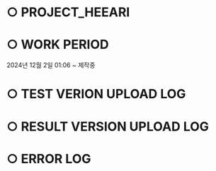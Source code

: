 # ○ PROJECT_HEEARI

# ○ WORK PERIOD
2024년 12월 2일 01:06 ~ 제작중

# ○ TEST VERION UPLOAD LOG

# ○ RESULT VERSION UPLOAD LOG

# ○ ERROR LOG
